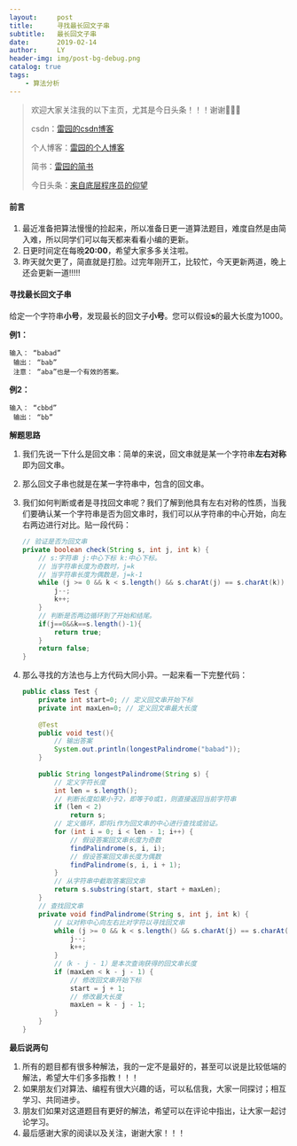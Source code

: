 ```yaml
---
layout:     post
title:      寻找最长回文子串
subtitle:   最长回文子串
date:       2019-02-14
author:     LY
header-img: img/post-bg-debug.png
catalog: true
tags:
    - 算法分析
---
```


> 欢迎大家关注我的以下主页，尤其是今日头条！！！谢谢🙏🙏🙏
>
> csdn：[雷园的csdn博客](https://blog.csdn.net/leiyuan2580)
>
> 个人博客：[雷园的个人博客](https://imlcl.store)
>
> 简书：[雷园的简书](https://www.jianshu.com/u/016322e40e1f)
>
> 今日头条：[来自底层程序员的仰望](https://www.toutiao.com/c/user/6132192948/#mid=1616456407686158)

#### 前言

1. 最近准备把算法慢慢的捡起来，所以准备日更一道算法题目，难度自然是由简入难，所以同学们可以每天都来看看小编的更新。
2. 日更时间定在每晚**20:00**，希望大家多多关注啦。
3. 昨天就欠更了，简直就是打脸。过完年刚开工，比较忙，今天更新两道，晚上还会更新一道!!!!!

#### 寻找最长回文子串

给定一个字符串**小号**，发现最长的回文子**小号**。您可以假设**s**的最大长度为1000。

**例1：**

```
输入： “babad”
 输出： “bab”
 注意： “aba”也是一个有效的答案。
```

**例2：**

```
输入： “cbbd”
 输出： “bb”
```

**解题思路**

1. 我们先说一下什么是回文串：简单的来说，回文串就是某一个字符串**左右对称**即为回文串。

2. 那么回文子串也就是在某一字符串中，包含的回文串。

3. 我们如何判断或者是寻找回文串呢？我们了解到他具有左右对称的性质，当我们要确认某一个字符串是否为回文串时，我们可以从字符串的中心开始，向左右两边进行对比。贴一段代码：

   ```java
   // 验证是否为回文串
   private boolean check(String s, int j, int k) {
       // s:字符串 j:中心下标 k:中心下标。 
       // 当字符串长度为奇数时，j=k
       // 当字符串长度为偶数是，j=k-1
       while (j >= 0 && k < s.length() && s.charAt(j) == s.charAt(k)) {
           j--;
           k++;
       }
       // 判断是否两边循环到了开始和结尾。
       if(j==0&&k==s.length()-1){
           return true;
       }
       return false;
   }
   ```

4. 那么寻找的方法也与上方代码大同小异。一起来看一下完整代码：

   ```java
   public class Test {
       private int start=0; // 定义回文串开始下标
       private int maxLen=0; // 定义回文串最大长度
       
       @Test
       public void test(){
           // 输出答案
           System.out.println(longestPalindrome("babad"));
       }
       
       public String longestPalindrome(String s) {
           // 定义字符长度
           int len = s.length();
           // 判断长度如果小于2，即等于0或1，则直接返回当前字符串
           if (len < 2)
               return s;
           // 定义循环，即将i作为回文串的中心进行查找或验证。
           for (int i = 0; i < len - 1; i++) {
               // 假设答案回文串长度为奇数
               findPalindrome(s, i, i);  
               // 假设答案回文串长度为偶数
               findPalindrome(s, i, i + 1); 
           }
           // 从字符串中截取答案回文串
           return s.substring(start, start + maxLen);
       }
       // 查找回文串
       private void findPalindrome(String s, int j, int k) {
           // 以对称中心向左右比对字符以寻找回文串
           while (j >= 0 && k < s.length() && s.charAt(j) == s.charAt(k)) {
               j--;
               k++;
           }
           //（k - j - 1）是本次查询获得的回文串长度
           if (maxLen < k - j - 1) {
               // 修改回文串开始下标
               start = j + 1;
               // 修改最大长度
               maxLen = k - j - 1;
           }
       }
   }
   ```

**最后说两句**

1. 所有的题目都有很多种解法，我的一定不是最好的，甚至可以说是比较低端的解法，希望大牛们多多指教！！！
2. 如果朋友们对算法、编程有很大兴趣的话，可以私信我，大家一同探讨；相互学习、共同进步。
3. 朋友们如果对这道题目有更好的解法，希望可以在评论中指出，让大家一起讨论学习。
4. 最后感谢大家的阅读以及关注，谢谢大家！！！
